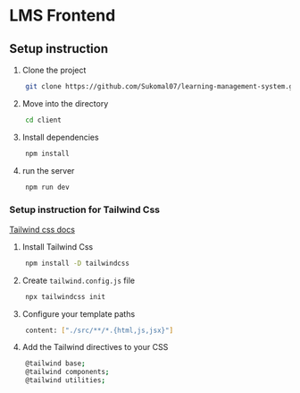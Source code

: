 # LMS Frontend

## Setup instruction

1. Clone the project

```bash
    git clone https://github.com/Sukomal07/learning-management-system.git
```

2. Move into the directory

```bash
    cd client
```

3. Install dependencies

```bash
    npm install
```

4. run the server

```bash
    npm run dev
```

### Setup instruction for Tailwind Css

[Tailwind css docs](https://tailwindcss.com/docs/installation)

1. Install Tailwind Css

```bash
    npm install -D tailwindcss
```

2.  Create `tailwind.config.js` file

```bash
    npx tailwindcss init
```

3. Configure your template paths

```bash
    content: ["./src/**/*.{html,js,jsx}"]
```

4. Add the Tailwind directives to your CSS

```bash
    @tailwind base;
    @tailwind components;
    @tailwind utilities;
```
